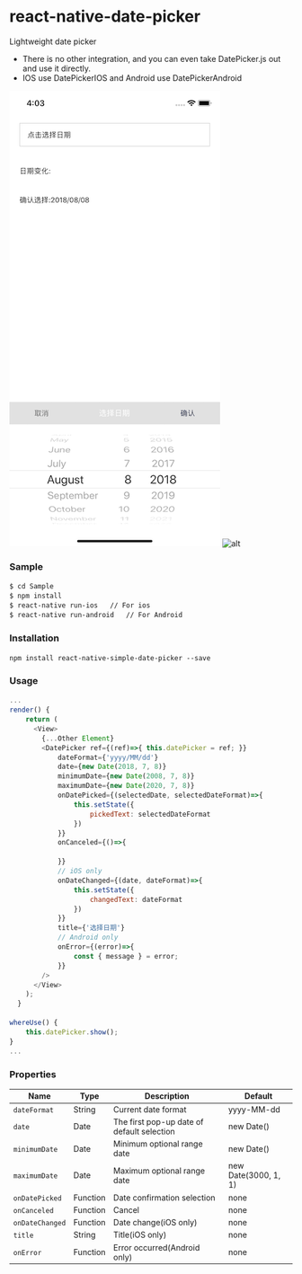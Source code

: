 # react-native-date-picker
Lightweight date picker

- There is no other integration, and you can even take DatePicker.js out and use it directly.
- IOS use DatePickerIOS and Android use DatePickerAndroid

![alt](./Snapshot/snapshot_ios.png)
![alt](./Snapshot/snapshot_android.png)

### Sample
```sh
$ cd Sample
$ npm install
$ react-native run-ios   // For ios
$ react-native run-android   // For Android
```

### Installation
`npm install react-native-simple-date-picker --save`

### Usage
```javascript
...
render() {
    return (
      <View>
        {...Other Element}
        <DatePicker ref={(ref)=>{ this.datePicker = ref; }}
            dateFormat={'yyyy/MM/dd'}
            date={new Date(2018, 7, 8)}
            minimumDate={new Date(2008, 7, 8)}
            maximumDate={new Date(2020, 7, 8)}
            onDatePicked={(selectedDate, selectedDateFormat)=>{
                this.setState({
                    pickedText: selectedDateFormat
                })
            }}
            onCanceled={()=>{

            }}
            // iOS only
            onDateChanged={(date, dateFormat)=>{
                this.setState({
                    changedText: dateFormat
                })
            }}
            title={'选择日期'}
            // Android only
            onError={(error)=>{
                const { message } = error;
            }}
        />
      </View>
    );
  }

whereUse() {
    this.datePicker.show();
}
...
```

### Properties

| Name | Type | Description | Default
| ------------ | ------------- | ------------ |------------ |
| `dateFormat` | String  | Current date format | yyyy-MM-dd
| `date` | Date  | The first pop-up date of default selection | new Date()
| `minimumDate` | Date  | Minimum optional range date | new Date()
| `maximumDate` | Date  | Maximum optional range date | new Date(3000, 1, 1)
| `onDatePicked` | Function  | Date confirmation selection | none 
| `onCanceled` | Function  | Cancel | none
| `onDateChanged` | Function | Date change(iOS only) | none
| `title` | String | Title(iOS only) | none
| `onError` | Function | Error occurred(Android only) | none
